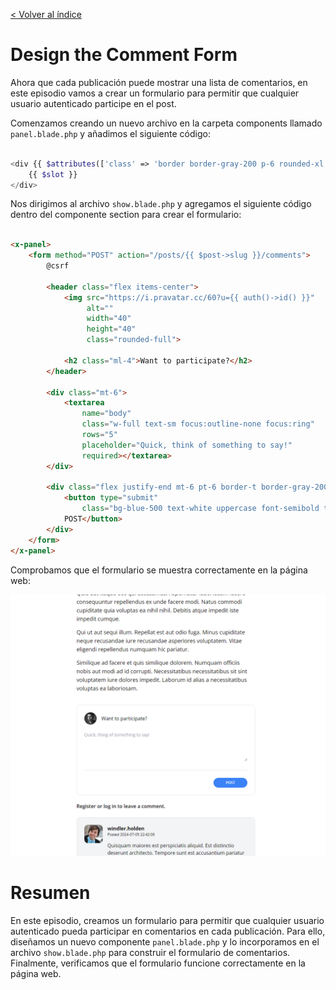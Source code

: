 [< Volver al índice](/docs/readme.md)

# Design the Comment Form

Ahora que cada publicación puede mostrar una lista de comentarios, en este episodio vamos a crear un formulario para permitir que cualquier usuario autenticado participe en el post.



Comenzamos creando un nuevo archivo en la carpeta components llamado `panel.blade.php` y añadimos el siguiente código:

```php

<div {{ $attributes(['class' => 'border border-gray-200 p-6 rounded-xl']) }}>
    {{ $slot }}
</div>
```


Nos dirigimos al archivo `show.blade.php` y agregamos el siguiente código dentro del componente section para crear el formulario:

```html

<x-panel>
    <form method="POST" action="/posts/{{ $post->slug }}/comments">
        @csrf

        <header class="flex items-center">
            <img src="https://i.pravatar.cc/60?u={{ auth()->id() }}"
                 alt=""
                 width="40"
                 height="40"
                 class="rounded-full">
            
            <h2 class="ml-4">Want to participate?</h2>
        </header>

        <div class="mt-6">
            <textarea
                name="body"
                class="w-full text-sm focus:outline-none focus:ring"
                rows="5"
                placeholder="Quick, think of something to say!"
                required></textarea>
        </div>

        <div class="flex justify-end mt-6 pt-6 border-t border-gray-200">
            <button type="submit"
                class="bg-blue-500 text-white uppercase font-semibold text-xs py-2 px-10 rounded-2xl hover:bg-blue-600">
            POST</button>
        </div>
    </form>
</x-panel>
```


Comprobamos que el formulario se muestra correctamente en la página web:

 ![Vista ](images/create-comment.png)


# Resumen 

En este episodio, creamos un formulario para permitir que cualquier usuario autenticado pueda participar en comentarios en cada publicación. Para ello, diseñamos un nuevo componente `panel.blade.php` y lo incorporamos en el archivo `show.blade.php` para construir el formulario de comentarios. Finalmente, verificamos que el formulario funcione correctamente en la página web.


